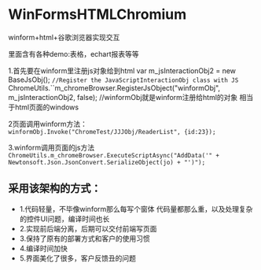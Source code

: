 # WinFormsHTMLChromium
winform+html+谷歌浏览器实现交互

里面含有各种demo:表格，echart报表等等

1.首先要在winform里注册js对象给到html 
    var m_jsInteractionObj2 = new BaseJsObj(); 
    `//Register the JavaScriptInteractionObj class with JS` 
ChromeUtils.``m_chromeBrowser.RegisterJsObject("winformObj", m_jsInteractionObj2, false);
//winformObj就是winform注册给html的对象  相当于html页面的windows


2页面调用winform方法：
  `winformObj.Invoke("ChromeTest/JJJObj/ReaderList", {id:23});`


3.winform调用页面的js方法
 `ChromeUtils.m_chromeBrowser.ExecuteScriptAsync("AddData('" + Newtonsoft.Json.JsonConvert.SerializeObject(jo) + "')");`


    
## 采用该架构的方式：
- 1.代码轻量，不毕像winform那么每写个窗体 代码量都那么重，以及处理复杂的控件UI问题，编译时间也长
- 2.实现前后端分离，后期可以交付前端写页面
- 3.保持了原有的部署方式和客户的使用习惯
- 4.编译时间加快
- 5.界面美化了很多，客户反馈丑的问题 


